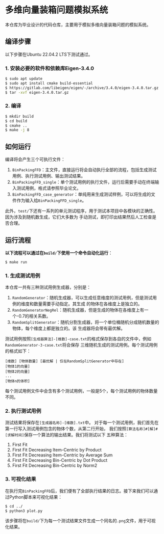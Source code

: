 # 多维向量装箱问题模拟系统

本仓库为毕业设计的代码仓库，主要用于模拟多维向量装箱问题的模拟系统。

## 编译步骤

以下步骤在Ubuntu 22.04.2 LTS下测试通过。

### 1. 安装必要的软件和依赖库Eigen-3.4.0

```bash
$ sudo apt update
$ sudo apt install cmake build-essential
$ https://gitlab.com/libeigen/eigen/-/archive/3.4.0/eigen-3.4.0.tar.gz
$ tar -xvf eigen-3.4.0.tar.gz
```

### 2. 编译

```bash
$ mkdir build
$ cd build
$ cmake ..
$ make -j 8
```

## 如何运行

编译将会产生三个可执行文件：

1. `BinPackingFFD`：主文件，直接运行将会自动执行全部的流程，包括生成测试用例、执行测试用例、输出测试结果。
2. `BinPackingFFD_single`：单个测试用例的执行文件，运行后需要手动在终端输入测试用例，格式请参照毕业论文。
3. `BinPackingFFD_case_generator`：单纯用来生成测试样例，可以将生成的文件作为输入给`BinPackingFFD_single`。

此外，`test/`下还有一系列的单元测试程序，用于测试本项目中各模块的正确性。因为涉及到随机数生成，它们大多数为
手动测试，即打印出结果然后人工检查是否合理。

## 运行流程

**以下流程可以通过在`build/`下使用一个命令自动化运行**：
  
```bash
$ make run
```

### 1. 生成测试用例

本仓库一共有三种测试用例生成器，分别是：
1. `RandomGenerator`：随机生成器，可以生成任意维度的测试用例，但是测试用例的维度和数量需要手动指定。其生成
的物体在各维度上是独立的。
2. `RandomGeneratorNegRel`：随机生成器，但是生成的物体在各维度上有一个-0.7的相关系数。
3. `RandomSplitGenerator`：随机分割生成器，将一个单位桶随机分成随机数量的物体，每个维度上都是独立的。该
生成器将会带有最优解。

测试用例按照`[生成器算法]-[维数]-case.txt`的格式保存到各自的文件中，例如`RandomGenerator-3-case.txt`将会保存
三维随机生成的测试用例。每个测试用例的格式如下：
  
  ```
  [维数] [物体数量] [最优解 | 仅在RandomSplitGenerator中存在]
  [物体1的向量]
  [物体2的向量]
  ...
  [物体n的体积]
  ```

每个测试用例文件中会含有多个测试用例，一般是5个，每个测试用例的物体数量不同。

### 2. 执行测试用例

测试结果将保存在`[生成器名称]-[维数].txt`中。
对于每一个测试用例，我们首先在第一行写入测试用例包含的物体个数，从第二行开始，
我们按照`[算法名称]#[解]#[求解时间]`保存一个算法的输出结果。我们将测试以下
五种算法：

1. First Fit
2. First Fit Decreasing Item-Centric by Product
3. First Fit Decreasing Item-Centric by Average Sum
4. First Fit Decreasing Bin-Centric by Dot Product
5. First Fit Decreasing Bin-Centric by Norm2

### 3. 可视化结果

在执行完`BinPackingFFD`后，我们便有了全部执行结果的日志。接下来我们可以通过Python脚本来可视化结果：

```bash
$ cd ../
$ python3 plot.py
```

该步骤将在`build/`下为每一个测试结果文件生成一个同名的`.png`文件，用于可视化结果。
